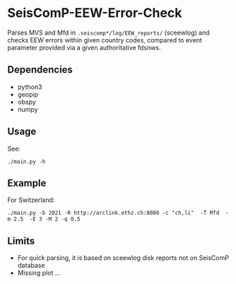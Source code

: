 # SeisComP-EEW-Error-Check

Parses MVS and Mfd in `.seiscomp*/log/EEW_reports/` (sceewlog) and checks EEW errors within given country codes, compared to event parameter provided via a given  authoritative fdsnws.

## Dependencies
- python3
- geopip
- obspy
- numpy

## Usage

See:
```
./main.py -h
```

## Example

For Switzerland:
```
./main.py -b 2021 -R http://arclink.ethz.ch:8080 -c "ch,li"  -T Mfd  -m 2.5  -E 3 -M 2 -q 0.5
```

## Limits
- For quick parsing, it is based on sceewlog disk reports not on SeisComP database
- Missing plot
...
